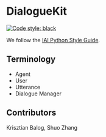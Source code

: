 # DialogueKit

[![Code style: black](https://img.shields.io/badge/code%20style-black-000000.svg)](https://github.com/psf/black)

We follow the [IAI Python Style Guide](https://github.com/iai-group/styleguide/tree/master/python).

## Terminology

  * Agent
  * User
  * Utterance
  * Dialogue Manager


## Contributors

Krisztian Balog, Shuo Zhang
